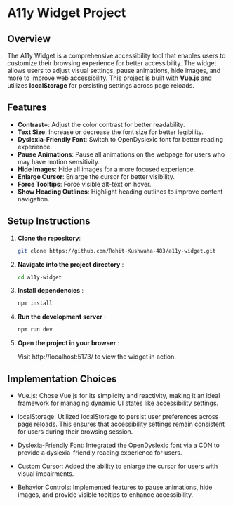 # A11y Widget Project

## Overview

The A11y Widget is a comprehensive accessibility tool that enables users to customize their browsing experience for better accessibility. The widget allows users to adjust visual settings, pause animations, hide images, and more to improve web accessibility. This project is built with **Vue.js** and utilizes **localStorage** for persisting settings across page reloads.

## Features

- **Contrast+**: Adjust the color contrast for better readability.
- **Text Size**: Increase or decrease the font size for better legibility.
- **Dyslexia-Friendly Font**: Switch to OpenDyslexic font for better reading experience.
- **Pause Animations**: Pause all animations on the webpage for users who may have motion sensitivity.
- **Hide Images**: Hide all images for a more focused experience.
- **Enlarge Cursor**: Enlarge the cursor for better visibility.
- **Force Tooltips**: Force visible alt-text on hover.
- **Show Heading Outlines**: Highlight heading outlines to improve content navigation.

## Setup Instructions

1. **Clone the repository**:
   ```bash
   git clone https://github.com/Rohit-Kushwaha-483/a11y-widget.git
    ```

2. **Navigate into the project directory** :
   ```bash
   cd a11y-widget
    ```
3. **Install dependencies** :
    ```bash
    npm install
    ```
4. **Run the development server** :
    ```bash
    npm run dev
    ```

5. **Open the project in your browser** :

    Visit http://localhost:5173/ to view the widget in action.

## Implementation Choices
- Vue.js: Chose Vue.js for its simplicity and reactivity, making it an ideal framework for managing dynamic UI states like accessibility settings.

- localStorage: Utilized localStorage to persist user preferences across page reloads. This ensures that accessibility settings remain consistent for users during their browsing session.

- Dyslexia-Friendly Font: Integrated the OpenDyslexic font via a CDN to provide a dyslexia-friendly reading experience for users.

- Custom Cursor: Added the ability to enlarge the cursor for users with visual impairments.

- Behavior Controls: Implemented features to pause animations, hide images, and provide visible tooltips to enhance accessibility.

<!-- **Demo Video** : 

You can view the demo of the widget here: -->